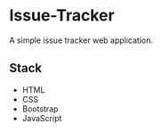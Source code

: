 # Issue-Tracker
A simple issue tracker web application.

## Stack

- HTML
- CSS
- Bootstrap
- JavaScript
